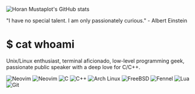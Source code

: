 ![Horan Mustaplot's GitHub stats](https://github-readme-stats.vercel.app/api?username=horanmustaplot&show_icons=true&theme=transparent)

"I have no special talent. I am only passionately curious." - Albert Einstein

# $ cat whoami

Unix/Linux enthusiast, terminal aficionado, low-level programming geek, passionate public speaker with a deep love for C/C++.

![Neovim](https://img.shields.io/badge/Neovim-57A143?style=for-the-badge&logo=neovim&logoColor=white) ![Neovim](https://img.shields.io/badge/Neovim-57A143?style=for-the-badge&logo=neovim&logoColor=white) ![C](https://img.shields.io/badge/C-A8B9CC?style=for-the-badge&logo=c&logoColor=white) ![C++](https://img.shields.io/badge/C++-00599C?style=for-the-badge&logo=c%2B%2B&logoColor=white) ![Arch Linux](https://img.shields.io/badge/Arch_Linux-1793D1?style=for-the-badge&logo=arch-linux&logoColor=white) ![FreeBSD](https://img.shields.io/badge/FreeBSD-AB2B28?style=for-the-badge&logo=freebsd&logoColor=white) ![Fennel](https://img.shields.io/badge/Fennel-000080?style=for-the-badge&logo=lua&logoColor=white) ![Lua](https://img.shields.io/badge/Lua-2C2D72?style=for-the-badge&logo=lua&logoColor=white) ![Git](https://img.shields.io/badge/Git-F05032?style=for-the-badge&logo=git&logoColor=white) 

